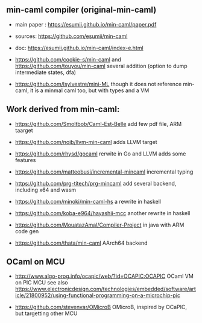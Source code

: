 

## min-caml compiler (original-min-caml)
* main paper : https://esumii.github.io/min-caml/paper.pdf
* sources: https://github.com/esumii/min-caml
* doc: https://esumii.github.io/min-caml/index-e.html


* https://github.com/cookie-s/min-caml and https://github.com/touyou/min-caml
 several addition (option to dump intermediate states, dfa)

* https://github.com/lsylvestre/mini-ML
  though it does not reference min-caml, it is a minmal caml too, but with
  types and a VM

## Work derived from min-caml:

* https://github.com/Smoltbob/Caml-Est-Belle
  add few  pdf file, ARM taarget

* https://github.com/nojb/llvm-min-caml
  adds LLVM target

* https://github.com/rhysd/gocaml
  rerwite in Go and LLVM
  adds some features

* https://github.com/matteobusi/incremental-mincaml
  incremental typing

* https://github.com/prg-titech/prg-mincaml
  add several backend, including x64 and wasm

* https://github.com/minoki/min-caml-hs
  a rewrite in haskell

* https://github.com/koba-e964/hayashii-mcc
  another rewrite in haskell

* https://github.com/MouatazAmal/Compiler-Project
  in java with ARM code gen

* https://github.com/thata/min-caml
  AArch64 backend

## OCaml on MCU

* http://www.algo-prog.info/ocapic/web/?id=OCAPIC:OCAPIC
  OCaml VM on PIC MCU
  see also https://www.electronicdesign.com/technologies/embedded/software/article/21800952/using-functional-programming-on-a-microchip-pic
  
* https://github.com/stevenvar/OMicroB
  OMicroB, inspired by OCaPIC, but targetting other MCU
